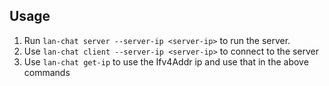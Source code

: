 Usage
---
1. Run `lan-chat server --server-ip <server-ip>` to run the server.
2. Use `lan-chat client --server-ip <server-ip>` to connect to the server
3. Use `lan-chat get-ip` to use the Ifv4Addr ip and use that in the above commands